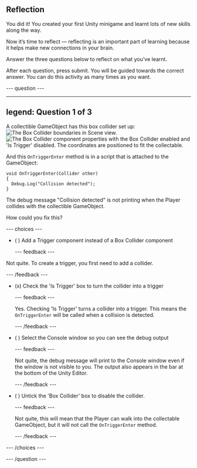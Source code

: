 ## Reflection

You did it! You created your first Unity minigame and learnt lots of new skills along the way.

Now it’s time to reflect — reflecting is an important part of learning because it helps make new connections in your brain.

Answer the three questions below to reflect on what you’ve learnt.

After each question, press submit. You will be guided towards the correct answer. You can do this activity as many times as you want.

--- question ---

---
legend: Question 1 of 3
---

A collectible GameObject has this box collider set up: ![The Box Collider boundaries in Scene view.](images/star-collider.png) ![The Box Collider component properties with the Box Collider enabled and 'Is Trigger' disabled. The coordinates are positioned to fit the collectable.](images/inspector-collider.png)

And this `OnTriggerEnter` method is in a script that is attached to the GameObject:

```
void OnTriggerEnter(Collider other)
{
  Debug.Log("Collision detected");
}
```

The debug message "Collision detected" is not printing when the Player collides with the collectible GameObject.

How could you fix this?

--- choices ---

- ( ) Add a Trigger component instead of a Box Collider component

  --- feedback ---

Not quite. To create a trigger, you first need to add a collider.

  --- /feedback ---

- (x) Check the 'Is Trigger' box to turn the collider into a trigger

  --- feedback ---

  Yes. Checking 'Is Trigger' turns a collider into a trigger. This means the `OnTriggerEnter` will be called when a collision is detected.

  --- /feedback ---

- ( ) Select the Console window so you can see the debug output

  --- feedback ---

  Not quite, the debug message will print to the Console window even if the window is not visible to you. The output also appears in the bar at the bottom of the Unity Editor.

  --- /feedback ---

- ( ) Untick the 'Box Collider' box to disable the collider.

  --- feedback ---

  Not quite, this will mean that the Player can walk into the collectable GameObject, but it will not call the `OnTriggerEnter` method.

  --- /feedback ---

--- /choices ---

--- /question ---
